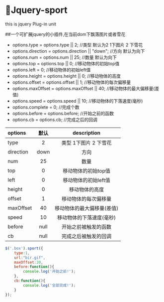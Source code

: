 # :whale2:Jquery-sport
this is  jquery Plug-in unit

##一个可扩展jquery的小插件,在当前dom下飘落图片或者雪花
* options.type = options.type || 2;                     //类型 默认为2  1下图片  2 下雪花
* options.direction = options.direction || "down";    //方向 默认为向下
* options.num = options.num || 25;                    //数量 默认为向下
* options.top = options.top || 0;                     //移动物体的初始top值
* options.left =  0;                                  //移动物体的初始left值
* options.height = options.height || 0;               //移动物体的高度
* options.offset = options.offset || 1;               //移动物体的每次偏移量
* options.maxOffset = options.maxOffset || 40;        //移动物体的最大偏移量(差值) 
* options.speed = options.speed || 10;                //移动物体的下落速度(毫秒)
* options.complete = 0;                               //完成个数
* options.before = options.before;                    //开始之前的函数
* options.cb = options.cb;                            //完成之后的回调


| options | 默认  | description |
| :------------ |:---------------:| :-----:|
| type          | 2               | 类型 1下图片  2 下雪花 |
| direction     | down            | 方向 |
| num           | 25              |    数量 |
| top           | 0               | 移动物体的初始top值 |
| left          | 0               | 移动物体的初始left值|
| height        | 0               | 移动物体的高度|
| offset        | 1               | 移动物体的每次偏移量|
| maxOffset     | 40              | 移动物体的最大偏移量(差值) |
| speed         | 10              | 移动物体的下落速度(毫秒)|
| before        | null            | 开始之前被触发的函数|
| cb            | null            | 完成之后被触发的回调|

```javascript
$('.box').sport({
    type:1,
    url:"bir.gif",
    maxOffset:20,
    before:function(){
        console.log('开始之前!');
    },
    cb:function(){
        console.log('全部完成!');
    }
});
```